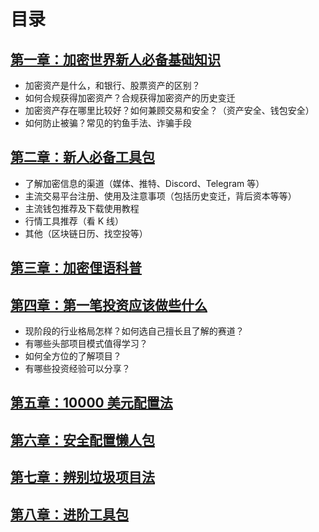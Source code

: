 # 目录

## [第一章：加密世界新人必备基础知识](/01_加密世界新人必备基础知识/INDEX.md)
- 加密资产是什么，和银行、股票资产的区别？
- 如何合规获得加密资产？合规获得加密资产的历史变迁
- 加密资产存在哪里比较好？如何兼顾交易和安全？（资产安全、钱包安全）
- 如何防止被骗？常见的钓鱼手法、诈骗手段

## [第二章：新人必备工具包](/02_新人必备工具包/INDEX.md)
- 了解加密信息的渠道（媒体、推特、Discord、Telegram 等）
- 主流交易平台注册、使用及注意事项（包括历史变迁，背后资本等等）
- 主流钱包推荐及下载使用教程
- 行情工具推荐（看 K 线）
- 其他（区块链日历、找空投等）

## [第三章：加密俚语科普](/03_加密俚语科普/INDEX.md)

## [第四章：第一笔投资应该做些什么](/04_第一笔投资应该做些什么/INDEX.md)
- 现阶段的行业格局怎样？如何选自己擅长且了解的赛道？
- 有哪些头部项目模式值得学习？ 
- 如何全方位的了解项目？ 
- 有哪些投资经验可以分享？

## [第五章：10000 美元配置法](/05_10000%20美元配置法/INDEX.md)

## [第六章：安全配置懒人包](/06_安全配置懒人包/INDEX.md)

## [第七章：辨别垃圾项目法](/07_辨别垃圾项目法/INDEX.md)

## [第八章：进阶工具包](/08_进阶工具包/INDEX.md)
